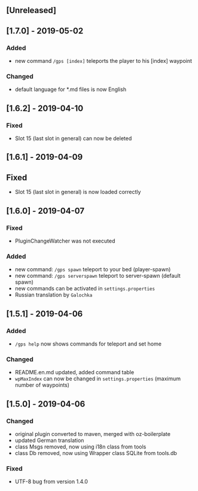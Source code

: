 ## [Unreleased]

## [1.7.0] - 2019-05-02
### Added
- new command `/gps [index]` teleports the player to his [index] waypoint
### Changed
- default language for *.md files is now English

## [1.6.2] - 2019-04-10
### Fixed
- Slot 15 (last slot in general) can now be deleted

## [1.6.1] - 2019-04-09
## Fixed
- Slot 15 (last slot in general) is now loaded correctly

## [1.6.0] - 2019-04-07
### Fixed
- PluginChangeWatcher was not executed
### Added
- new command: `/gps spawn` teleport to your bed (player-spawn)
- new command: `/gps serverspawn` teleport to server-spawn (default spawn)
- new commands can be activated in `settings.properties`
- Russian translation by `Galochka`

## [1.5.1] - 2019-04-06
### Added
- `/gps help` now shows commands for teleport and set home
### Changed
- README.en.md updated, added command table
- `wpMaxIndex` can now be changed in `settings.properties` (maximum number of waypoints)

## [1.5.0] - 2019-04-06
### Changed
- original plugin converted to maven, merged with oz-boilerplate
- updated German translation
- class Msgs removed, now using i18n class from tools
- class Db removed, now using Wrapper class SQLite from tools.db
### Fixed
- UTF-8 bug from version 1.4.0